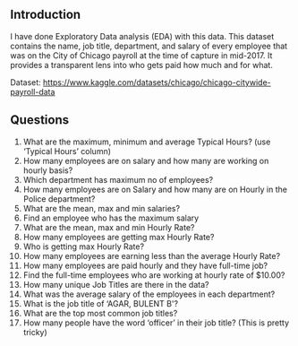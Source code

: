 ## Introduction
I have done Exploratory Data analysis (EDA) with this data. This dataset contains the name, job title, department, and salary of every employee that was on the City of Chicago payroll at the time of capture in mid-2017. It provides a transparent lens into who gets paid how much and for what.

Dataset: https://www.kaggle.com/datasets/chicago/chicago-citywide-payroll-data

## Questions
  1. What are the maximum, minimum and average Typical Hours? (use ‘Typical Hours’ column)
  2. How many employees are on salary and how many are working on hourly basis?
  3. Which department has maximum no of employees?
  4. How many employees are on Salary and how many are on Hourly in the Police department?
  5. What are the mean, max and min salaries?
  6. Find an employee who has the maximum salary
  7. What are the mean, max and min Hourly Rate?
  8. How many employees are getting max Hourly Rate?
  9. Who is getting max Hourly Rate?
  10. How many employees are earning less than the average Hourly Rate?
  11. How many employees are paid hourly and they have full-time job?
  12. Find the full-time employees who are working at hourly rate of $10.00?
  13. How many unique Job Titles are there in the data?
  14. What was the average salary of the employees in each department?
  15. What is the job title of ‘AGAR, BULENT B'?
  16. What are the top most common job titles?
  17. How many people have the word ‘officer’ in their job title? (This is pretty tricky)



